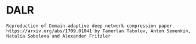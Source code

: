 # DALR
    Reproduction of Domain-adaptive deep network compression paper https://arxiv.org/abs/1709.01041 by Tamerlan Tabolov, Anton Semenkin, Natalia Soboleva and Alexander Fritzler
